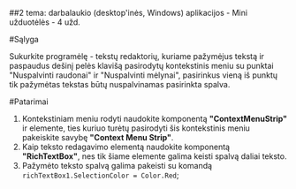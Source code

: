 ﻿##2 tema: darbalaukio (desktop'inės, Windows) aplikacijos - Mini užduotėlės - 4 užd.

#Sąlyga

Sukurkite programėlę - tekstų redaktorių, kuriame pažymėjus tekstą ir paspaudus dešinį pelės klavišą pasirodytų kontekstinis meniu su punktai "Nuspalvinti raudonai" ir "Nuspalvinti mėlynai", pasirinkus vieną iš punktų tik pažymėtas tekstas būtų nuspalvinamas pasirinkta spalva.

#Patarimai

1. Kontekstiniam meniu rodyti naudokite komponentą **"ContextMenuStrip"** ir elemente, ties kuriuo turėtų pasirodyti šis kontekstinis meniu pakeiskite savybę **"Context Menu Strip"**.
2. Kaip teksto redagavimo elementą naudokite komponentą **"RichTextBox"**, nes tik šiame elemente galima keisti spalvą daliai teksto.
3. Pažymėto teksto spalvą galima pakeisti su komandą `richTextBox1.SelectionColor = Color.Red`;
